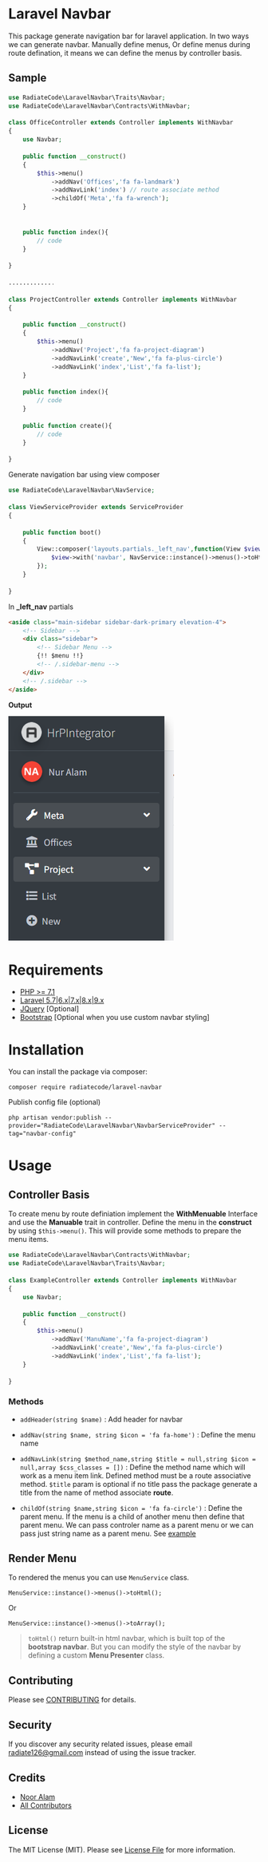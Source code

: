 # Laravel Navbar

This package generate navigation bar for laravel application. In two ways we can generate navbar. Manually define menus, Or define menus during route defination, it means we can define the menus by controller basis.


## Sample

```php
use RadiateCode\LaravelNavbar\Traits\Navbar;
use RadiateCode\LaravelNavbar\Contracts\WithNavbar;

class OfficeController extends Controller implements WithNavbar
{
    use Navbar;

    public function __construct()
    {
        $this->menu()
            ->addNav('Offices','fa fa-landmark')
            ->addNavLink('index') // route associate method
            ->childOf('Meta','fa fa-wrench');
    }


    public function index(){
        // code
    }

}

.............

class ProjectController extends Controller implements WithNavbar
{
   
    public function __construct()
    {
        $this->menu()
            ->addNav('Project','fa fa-project-diagram')
            ->addNavLink('create','New','fa fa-plus-circle')
            ->addNavLink('index','List','fa fa-list');
    }

    public function index(){
        // code
    }

    public function create(){
        // code
    }

}

```
Generate navigation bar using view composer

```php
use RadiateCode\LaravelNavbar\NavService;

class ViewServiceProvider extends ServiceProvider
{

    public function boot()
    {
        View::composer('layouts.partials._left_nav',function(View $view){
            $view->with('navbar', NavService::instance()->menus()->toHtml())
        });
    }

}

```
In **_left_nav** partials

```html
<aside class="main-sidebar sidebar-dark-primary elevation-4">
    <!-- Sidebar -->
    <div class="sidebar">
        <!-- Sidebar Menu -->
        {!! $menu !!}
        <!-- /.sidebar-menu -->
    </div>
    <!-- /.sidebar -->
</aside>
```

**Output**

![Stats](img/navbar.png)

# Requirements
- [PHP >= 7.1](https://www.php.net/)
- [Laravel 5.7|6.x|7.x|8.x|9.x](https://github.com/laravel/framework)
- [JQuery](https://jquery.com/) [Optional]
- [Bootstrap](https://getbootstrap.com/) [Optional when you use custom navbar styling]

# Installation
You can install the package via composer:

    composer require radiatecode/laravel-navbar

Publish config file (optional)

    php artisan vendor:publish --provider="RadiateCode\LaravelNavbar\NavbarServiceProvider" --tag="navbar-config"

# Usage

## Controller Basis

To create menu by route definiation implement the **WithMenuable** Interface and use the **Manuable** trait in controller. Define the menu in the **construct** by using `$this->menu()`. This will provide some methods to prepare the menu items.

```php
use RadiateCode\LaravelNavbar\Contracts\WithNavbar;
use RadiateCode\LaravelNavbar\Traits\Navbar;

class ExampleController extends Controller implements WithNavbar
{
    use Navbar;
   
    public function __construct()
    {
        $this->menu()
            ->addNav('ManuName','fa fa-project-diagram')
            ->addNavLink('create','New','fa fa-plus-circle')
            ->addNavLink('index','List','fa fa-list');
    }

}
```
### Methods

- `addHeader(string $name)` : Add header for navbar

- `addNav(string $name, string $icon = 'fa fa-home')` : Define the menu name

- `addNavLink(string $method_name,string $title = null,string $icon = null,array $css_classes = [])` : Define the method name which will work as a menu item link. Defined method must be a route associative method. `$title` param is optional if no title pass the package generate a title from the name of method associate **route**.

- `childOf(string $name,string $icon = 'fa fa-circle')` : Define the parent menu. If the menu is a child of another menu then define that parent menu. We can pass controler name as a parent menu or we can pass just string name as a parent menu. See [example]()

## Render Menu

To rendered the menus you can use `MenuService` class.

    MenuService::instance()->menus()->toHtml();

Or

    MenuService::instance()->menus()->toArray();

> `toHtml()` return built-in html navbar, which is built top of the **bootstrap navbar**. But you can modify the style of the navbar by defining a custom **Menu Presenter** class.


## Contributing
Please see [CONTRIBUTING](CONTRIBUTING.md) for details.

## Security
If you discover any security related issues, please email [radiate126@gmail.com](mailto:radiate126@gmail.com) instead of using the issue tracker. 

## Credits
- [Noor Alam](https://github.com/radiatecode)
- [All Contributors](https://github.com/radiatecode/laravel-route-permission/contributors)


## License

The MIT License (MIT). Please see [License File](LICENSE.md) for more information.

